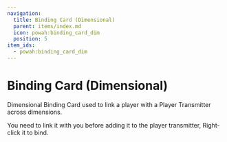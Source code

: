 ```yaml
---
navigation:
  title: Binding Card (Dimensional)
  parent: items/index.md
  icon: powah:binding_card_dim
  position: 5
item_ids:
  - powah:binding_card_dim
---
```


# Binding Card (Dimensional)

Dimensional Binding Card used to link a player with a Player Transmitter across dimensions. 

You need to link it with you before adding it to the player transmitter, Right-click it to bind. 

<Row>
<RecipesFor id="powah:binding_card_dim" />
</Row>